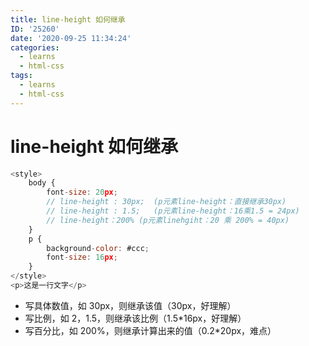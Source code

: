 ```yaml
---
title: line-height 如何继承
ID: '25260'
date: '2020-09-25 11:34:24'
categories:
  - learns
  - html-css
tags:
  - learns
  - html-css
---
```


# line-height 如何继承

``` js 
<style>
    body {
        font-size: 20px;
        // line-height : 30px;	(p元素line-height：直接继承30px)
        // line-height : 1.5;	(p元素line-height：16乘1.5 = 24px)
        // line-height：200%	(p元素linehgiht：20 乘 200% = 40px)
    }
    p {
        background-color: #ccc;
        font-size: 16px;
    }
</style>
<p>这是一行文字</p>
```

- 写具体数值，如 30px，则继承该值（30px，好理解）
- 写比例，如 2，1.5，则继承该比例（1.5\*16px，好理解）
- 写百分比，如 200%，则继承计算出来的值（0.2\*20px，难点）
 
 
 
 
